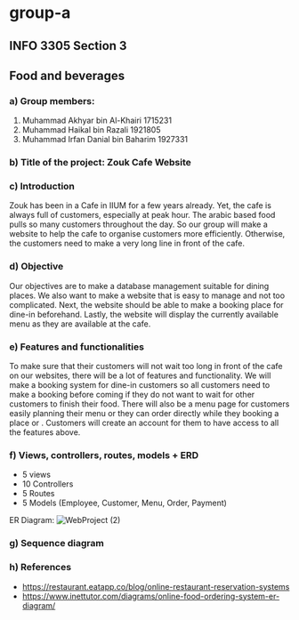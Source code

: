 # group-a
## INFO 3305 Section 3
## Food and beverages

### a) Group members:
  1. Muhammad Akhyar bin Al-Khairi     1715231
  2. Muhammad Haikal bin Razali        1921805
  3. Muhammad Irfan Danial bin Baharim 1927331

### b) Title of the project: Zouk Cafe Website

### c) Introduction
Zouk has been in a Cafe in IIUM for a few years already. Yet, the cafe is always full of customers, especially at peak hour. The arabic based food pulls so many customers throughout the day. So our group will make a website to help the cafe to organise customers more efficiently. Otherwise, the customers need to make a very long line in front of the cafe.





### d) Objective
Our objectives are to make a database management suitable for dining places. We also want to make a website that is easy to manage and not too complicated. Next, the website should be able to make a booking place for dine-in beforehand. Lastly, the website will display the currently available menu as they are available at the cafe.

### e) Features and functionalities
To make sure that their customers will not wait too long in front of the cafe on our websites, there will be a lot of features and functionality. We will make a booking system for dine-in customers so all customers need to make a booking before coming if they do not want to wait for other customers to finish their food. There will also be a menu page for customers easily planning their menu or they can order directly while they booking a place or . Customers will create an account for them to have access to all the features above.


### f) Views, controllers, routes, models + ERD
  
  - 5 views
  - 10 Controllers
  - 5 Routes
  - 5 Models (Employee, Customer, Menu, Order, Payment)
  
  ER Diagram:
 ![WebProject (2)](https://user-images.githubusercontent.com/61967561/149665288-c433818f-57df-4b5a-bd0e-b72555ccf68d.png)


### g) Sequence diagram

### h) References
- https://restaurant.eatapp.co/blog/online-restaurant-reservation-systems
- https://www.inettutor.com/diagrams/online-food-ordering-system-er-diagram/
